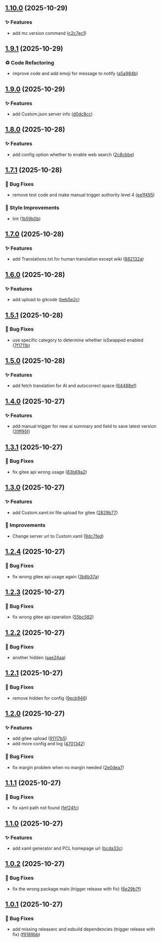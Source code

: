 ## [1.10.0](https://github.com/pynickle/koishi-plugin-minecraft-notifier/compare/v1.9.1...v1.10.0) (2025-10-29)

### ✨ Features

* add mc.version command ([c2c7ec1](https://github.com/pynickle/koishi-plugin-minecraft-notifier/commit/c2c7ec1ffa7452134b31520f1fb8c038be9c6dd2))

## [1.9.1](https://github.com/pynickle/koishi-plugin-minecraft-notifier/compare/v1.9.0...v1.9.1) (2025-10-29)

### ♻️ Code Refactoring

* improve code and add emoji for message to notify ([a5a984b](https://github.com/pynickle/koishi-plugin-minecraft-notifier/commit/a5a984bd75c9e4792cdbaebef6e11c634d0fdf8d))

## [1.9.0](https://github.com/pynickle/koishi-plugin-minecraft-notifier/compare/v1.8.0...v1.9.0) (2025-10-29)

### ✨ Features

* add Custom.json server info ([d0dc8cc](https://github.com/pynickle/koishi-plugin-minecraft-notifier/commit/d0dc8ccee8520ad664614361671b288c8876e573))

## [1.8.0](https://github.com/pynickle/koishi-plugin-minecraft-notifier/compare/v1.7.1...v1.8.0) (2025-10-28)

### ✨ Features

* add config option whether to enable web search ([2c8cbbe](https://github.com/pynickle/koishi-plugin-minecraft-notifier/commit/2c8cbbe72eb62ee94b577903190e9a5b604188cb))

## [1.7.1](https://github.com/pynickle/koishi-plugin-minecraft-notifier/compare/v1.7.0...v1.7.1) (2025-10-28)

### 🐛 Bug Fixes

* remove test code and make manual trigger authority level 4 ([ee1f495](https://github.com/pynickle/koishi-plugin-minecraft-notifier/commit/ee1f495e9a6dd2c2337e5d62edd63c342593ab56))

### 💄 Style Improvements

* lint ([1b59b0b](https://github.com/pynickle/koishi-plugin-minecraft-notifier/commit/1b59b0b133eb7beeeb6786088cb51f0ec826ca4e))

## [1.7.0](https://github.com/pynickle/koishi-plugin-minecraft-notifier/compare/v1.6.0...v1.7.0) (2025-10-28)

### ✨ Features

* add Translations.txt for human translation except wiki ([882132a](https://github.com/pynickle/koishi-plugin-minecraft-notifier/commit/882132aa8d012fdd10521ab4f3f17143fda4ec6f))

## [1.6.0](https://github.com/pynickle/koishi-plugin-minecraft-notifier/compare/v1.5.1...v1.6.0) (2025-10-28)

### ✨ Features

* add upload to gitcode ([beb5e2c](https://github.com/pynickle/koishi-plugin-minecraft-notifier/commit/beb5e2cacaec15370a2affbb8f027db3f6bb808b))

## [1.5.1](https://github.com/pynickle/koishi-plugin-minecraft-notifier/compare/v1.5.0...v1.5.1) (2025-10-28)

### 🐛 Bug Fixes

* use specific category to determine whether isSwapped enabled ([7f1711b](https://github.com/pynickle/koishi-plugin-minecraft-notifier/commit/7f1711bdf942b0c4c563a0e776d30a5ff00f5b1a))

## [1.5.0](https://github.com/pynickle/koishi-plugin-minecraft-notifier/compare/v1.4.0...v1.5.0) (2025-10-28)

### ✨ Features

* add fetch translation for AI and autocorrect space ([64488ef](https://github.com/pynickle/koishi-plugin-minecraft-notifier/commit/64488ef975b38c350c10dfd451de5d857cdb35bd))

## [1.4.0](https://github.com/pynickle/koishi-plugin-minecraft-notifier/compare/v1.3.1...v1.4.0) (2025-10-27)

### ✨ Features

* add manual trigger for new ai summary and field to save latest version ([31ff95f](https://github.com/pynickle/koishi-plugin-minecraft-notifier/commit/31ff95f34e0bd9eba9368ebc3c6e77cbb0693980))

## [1.3.1](https://github.com/pynickle/koishi-plugin-minecraft-notifier/compare/v1.3.0...v1.3.1) (2025-10-27)

### 🐛 Bug Fixes

* fix gitee api wrong usage ([83b69a2](https://github.com/pynickle/koishi-plugin-minecraft-notifier/commit/83b69a2cb61576160737c6dd3fbde24936c5611a))

## [1.3.0](https://github.com/pynickle/koishi-plugin-minecraft-notifier/compare/v1.2.4...v1.3.0) (2025-10-27)

### ✨ Features

* add Custom.xaml.ini file upload for gitee ([2829b77](https://github.com/pynickle/koishi-plugin-minecraft-notifier/commit/2829b777f35603e39c51afc519b8bb1370f84430))

### 🚀 Improvements

* Change server url to Custom.xaml ([9dc7fed](https://github.com/pynickle/koishi-plugin-minecraft-notifier/commit/9dc7fed088be7fa1a5df9e9af6df97e2dadb976e))

## [1.2.4](https://github.com/pynickle/koishi-plugin-minecraft-notifier/compare/v1.2.3...v1.2.4) (2025-10-27)

### 🐛 Bug Fixes

* fix wrong gitee api usage again ([3b6b37a](https://github.com/pynickle/koishi-plugin-minecraft-notifier/commit/3b6b37a916b50a5b538f40ef5cb4e6eeb7994038))

## [1.2.3](https://github.com/pynickle/koishi-plugin-minecraft-notifier/compare/v1.2.2...v1.2.3) (2025-10-27)

### 🐛 Bug Fixes

* fix wrong gitee api operation ([55bc582](https://github.com/pynickle/koishi-plugin-minecraft-notifier/commit/55bc582430e43dd45a74cb177bf737de31ff7218))

## [1.2.2](https://github.com/pynickle/koishi-plugin-minecraft-notifier/compare/v1.2.1...v1.2.2) (2025-10-27)

### 🐛 Bug Fixes

* another hidden ([aae24aa](https://github.com/pynickle/koishi-plugin-minecraft-notifier/commit/aae24aab7656ba0598cd1f0694d1bd79d0b55f8c))

## [1.2.1](https://github.com/pynickle/koishi-plugin-minecraft-notifier/compare/v1.2.0...v1.2.1) (2025-10-27)

### 🐛 Bug Fixes

* remove hidden for config ([9ecb946](https://github.com/pynickle/koishi-plugin-minecraft-notifier/commit/9ecb94632d347b2032289ddb99e4de6ff67ad3ce))

## [1.2.0](https://github.com/pynickle/koishi-plugin-minecraft-notifier/compare/v1.1.1...v1.2.0) (2025-10-27)

### ✨ Features

* add gitee upload ([91117b5](https://github.com/pynickle/koishi-plugin-minecraft-notifier/commit/91117b5729566b0922400cf1472d605d259bd4d6))
* add more config and log ([4701342](https://github.com/pynickle/koishi-plugin-minecraft-notifier/commit/47013426e81bbc27668bd22c1754afd8cb099798))

### 🐛 Bug Fixes

* fix margin problem when no margin needed ([2e0dea7](https://github.com/pynickle/koishi-plugin-minecraft-notifier/commit/2e0dea74699656ea31bcbc301bbc52c6bb54c8f1))

## [1.1.1](https://github.com/pynickle/koishi-plugin-minecraft-notifier/compare/v1.1.0...v1.1.1) (2025-10-27)

### 🐛 Bug Fixes

* fix xaml path not found ([fef24fc](https://github.com/pynickle/koishi-plugin-minecraft-notifier/commit/fef24fcf0eebab2786c147a2fe159166cafa8dad))

## [1.1.0](https://github.com/pynickle/koishi-plugin-minecraft-notifier/compare/v1.0.2...v1.1.0) (2025-10-27)

### ✨ Features

* add xaml generator and PCL homepage url ([bcda33c](https://github.com/pynickle/koishi-plugin-minecraft-notifier/commit/bcda33ca73e373970a18c96d31bf3e46194ea43d))

## [1.0.2](https://github.com/pynickle/koishi-plugin-minecraft-notifier/compare/v1.0.1...v1.0.2) (2025-10-27)

### 🐛 Bug Fixes

* fix the wrong package main (trigger release with fix) ([6e29b7f](https://github.com/pynickle/koishi-plugin-minecraft-notifier/commit/6e29b7f75f1a6c291e4015b310447defce0a8e27))

## [1.0.1](https://github.com/pynickle/koishi-plugin-minecraft-notifier/compare/v1.0.0...v1.0.1) (2025-10-27)

### 🐛 Bug Fixes

* add missing releaserc and esbuild dependencies (trigger release with fix) ([f9189bb](https://github.com/pynickle/koishi-plugin-minecraft-notifier/commit/f9189bb255135b83904122922ae00d8717c0447b))

